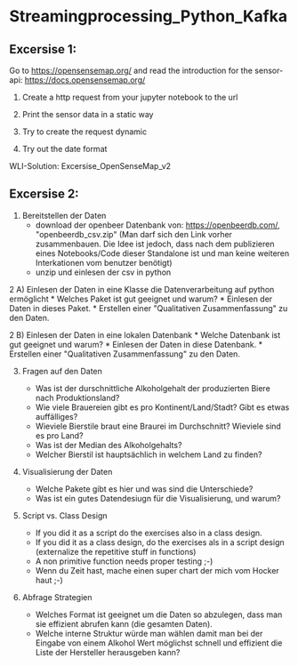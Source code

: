 # Streamingprocessing_Python_Kafka

## Excersise 1:
Go to https://opensensemap.org/ and read the introduction for the sensor-api: https://docs.opensensemap.org/ 

1) Create a http request from your jupyter notebook to the url

2) Print the sensor data in a static way

3) Try to create the request dynamic

4) Try out the date format

WLI-Solution: Excersise_OpenSenseMap_v2

## Excersise 2:

1) Bereitstellen der Daten
     * download der openbeer Datenbank von: https://openbeerdb.com/, "openbeerdb_csv.zip" (Man darf sich den Link vorher zusammenbauen. Die Idee ist jedoch, dass nach dem publizieren eines Notebooks/Code dieser Standalone ist und man keine weiteren Interkationen vom benutzer benötigt)
     * unzip und einlesen der csv in python

2 A) Einlesen der Daten in eine Klasse die Datenverarbeitung auf python ermöglicht
     * Welches Paket ist gut geeignet und warum?
     * Einlesen der Daten in dieses Paket.
     * Erstellen einer "Qualitativen Zusammenfassung" zu den Daten.

2 B) Einlesen der Daten in eine lokalen Datenbank
     * Welche Datenbank ist gut geeignet und warum?
     * Einlesen der Daten in diese Datenbank.
     * Erstellen einer "Qualitativen Zusammenfassung" zu den Daten.

3) Fragen auf den Daten
      * Was ist der durschnittliche Alkoholgehalt der produzierten Biere nach Produktionsland?
      * Wie viele Brauereien gibt es pro Kontinent/Land/Stadt? Gibt es etwas auffälliges?
      * Wieviele Bierstile braut eine Braurei im Durchschnitt? Wieviele sind es pro Land?
      * Was ist der Median des Alkoholgehalts?
      * Welcher Bierstil ist hauptsächlich in welchem Land zu finden?

4) Visualisierung der Daten
     * Welche Pakete gibt es hier und was sind die Unterschiede?
     * Was ist ein gutes Datendesiugn für die Visualisierung, und warum?

5) Script vs. Class Design
     * If you did it as a script do the exercises also in a class design.
     * If you did it as a class design, do the exercises als in a script design (externalize the repetitive stuff in functions)
     * A non primitive function needs proper testing ;-)
     * Wenn du Zeit hast, mache einen super chart der mich vom Hocker haut ;-)
     
     
6) Abfrage Strategien
     * Welches Format ist geeignet um die Daten so abzulegen, dass man sie effizient abrufen kann (die gesamten Daten).
     * Welche interne Struktur würde man wählen damit man bei der Eingabe von einem Alkohol Wert möglichst schnell und effizient die Liste der Hersteller herausgeben kann?
